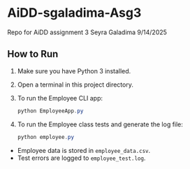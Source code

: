 # AiDD-sgaladima-Asg3
Repo for AiDD assignment 3
Seyra Galadima 9/14/2025

## How to Run

1. Make sure you have Python 3 installed.
2. Open a terminal in this project directory.
3. To run the Employee CLI app:
   
   ```powershell
   python EmployeeApp.py
   ```

4. To run the Employee class tests and generate the log file:
   
   ```powershell
   python employee.py
   ```

- Employee data is stored in `employee_data.csv`.
- Test errors are logged to `employee_test.log`.